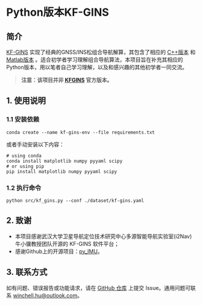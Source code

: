 # Python版本KF-GINS

## 简介

[KF-GINS](https://github.com/i2Nav-WHU/KF-GINS) 实现了经典的GNSS/INS松组合导航解算，其包含了相应的 [C++版本](https://github.com/i2Nav-WHU/KF-GINS) 和 [Matlab版本](https://github.com/i2Nav-WHU/KF-GINS-Matlab) 。适合初学者学习理解组合导航算法，本项目旨在补充其相应的Python版本，用以笔者自己学习理解，以及和感兴趣的其他初学者一同交流。

> **注意：该项目并非 [KFGINS](https://github.com/i2Nav-WHU/KFGINS) 官方版本。**

## 1. 使用说明

### 1.1 安装依赖
```shell
conda create --name kf-gins-env --file requirements.txt
```
或者手动安装以下内容：
```shell
# using conda
conda install matplotlib numpy pyyaml scipy
# or using pip
pip install matplotlib numpy pyyaml scipy
```

### 1.2 执行命令
```shell
python src/kf_gins.py --conf ./dataset/kf-gins.yaml
```

## 2. 致谢

- 本项目感谢武汉大学卫星导航定位技术研究中心多源智能导航实验室(i2Nav)牛小骥教授团队开源的 KF-GINS 软件平台；
- 感谢Github上的开源项目：[py_IMU](https://github.com/Dennissy23/py_IMU)。

## 3. 联系方式
如有问题、错误报告或功能请求，请在 [GitHub 仓库](https://github.com/salmoshu/KF-GINS-Py) 上提交 Issue。通用问题可联系 [winchell.hu@outlook.com](mailto:winchell.hu@outlook.com)。
